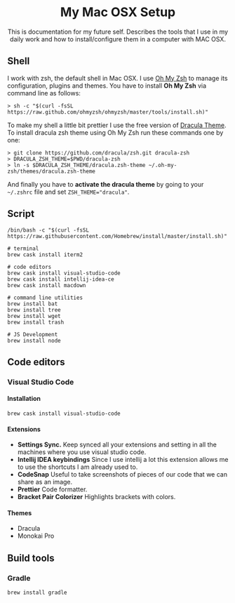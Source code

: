 <h1 align="center">My Mac OSX Setup</h1>
<p align="center">This is documentation for my future self. Describes the tools that I use in my daily work and how to install/configure them in a computer with MAC OSX.</p>

##  Shell
I work with zsh, the default shell in Mac OSX. I use  [Oh My Zsh](https://ohmyz.sh/) to manage its configuration, plugins and themes. You have to install **Oh My Zsh** via command line as follows:

```
> sh -c "$(curl -fsSL https://raw.github.com/ohmyzsh/ohmyzsh/master/tools/install.sh)"
```

To make my shell a little bit prettier I use the free version of [Dracula Theme](https://draculatheme.com/zsh). To install dracula zsh theme using Oh My Zsh run these commands one by one:

```
> git clone https://github.com/dracula/zsh.git dracula-zsh
> DRACULA_ZSH_THEME=$PWD/dracula-zsh
> ln -s $DRACULA_ZSH_THEME/dracula.zsh-theme ~/.oh-my-zsh/themes/dracula.zsh-theme
```

And finally you have to **activate the dracula theme** by going to your `~/.zshrc` file and set `ZSH_THEME="dracula"`.

## Script
```
/bin/bash -c "$(curl -fsSL https://raw.githubusercontent.com/Homebrew/install/master/install.sh)"

# terminal
brew cask install iterm2

# code editors
brew cask install visual-studio-code
brew cask install intellij-idea-ce
brew cask install macdown

# command line utilities
brew install bat
brew install tree
brew install wget
brew install trash

# JS Development
brew install node
```

## Code editors
### Visual Studio Code

#### Installation
```
brew cask install visual-studio-code
```

#### Extensions
* **Settings Sync.** Keep synced all your extensions and setting in all the machines where you use visual studio code.
* **Intellij IDEA keybindings** Since I use intellij a lot this extension allows me to use the shortcuts I am already used to.
* **CodeSnap** Useful to take screenshots of pieces of our code that we can share as an image.
* **Prettier** Code formatter.
* **Bracket Pair Colorizer** Highlights brackets with colors.

#### Themes
* Dracula
* Monokai Pro 


## Build tools
### Gradle

```
brew install gradle
```

